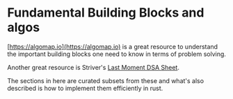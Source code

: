 # Fundamental Building Blocks and algos

[https://algomap.io](https://algomap.io) is a great resource to understand the important building blocks
one need to know in terms of problem solving.

Another great resource is Striver's [Last Moment DSA Sheet](https://takeuforward.org/interview-sheets/strivers-79-last-moment-dsa-sheet-ace-interviews).

The sections in here are curated subsets from these and what's also described is
how to implement them efficiently in rust.
